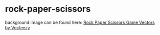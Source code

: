 # rock-paper-scissors

background image can be found here: <a href="https://www.vecteezy.com/free-vector/rock-paper-scissors-game">Rock Paper Scissors Game Vectors by Vecteezy</a>
